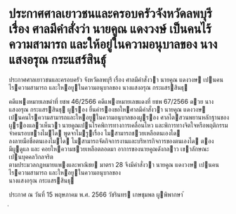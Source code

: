 
# ประกาศศาลเยาวชนและครอบครัวจังหวัดลพบุรี เรื่อง ศาลมีคำสั่งว่า นายคูณ แดงวงษ์ เป็นคนไร้ความสามารถ และให้อยู่ในความอนุบาลของ นางแสงอรุณ กระแสร์สินธุ์
      
      

      
      

ประกาศศาลเยาวชนและครอบครัว 
จังหวัดลพบุรี 
เรื่อง   ศาลมีคําสั่งวา  นายคูณ  แดงวงษ  เปนคนไรความสามารถ 
และใหอยูในความอนุบาลของ  นางแสงอรุณ  กระแสรสินธุ 
 
 
คดีแพงหมายเลขดําที่  ยชพ 46/2566 
คดีแพงหมายเลขแดงที่  ยชพ 67/2566 
ดวย  นางแสงอรุณ  กระแสรสินธุ  ผูรอง  ยื่นคํารองขอใหศาลมีคําสั่งวา  นายคูณ  แดงวงษ   
เปนคนไรความสามารถและใหอยูในความอนุบาลของผูรอง 
ศาลไตสวนพยานหลักฐานของผูรองแลวเห็นวา  นายคูณเปนโรคพิการทางการเคลื่อนไหว 
และพิการทางจิตใจหรือพฤติกรรม  จําคนรอบขางไมได  พูดจาไมรูเรื่อง  ไมสามารถชวยเหลือตนเองได   
ลงลายมือชื่อตนเองไมได  ไมสามารถจัดกิจการงานและบริหารกิจการของตนเองได  ตองมีผูดูแล 
และ คอยใหความชวยเหลือตลอดมา  อาการของนายคูณดังกลาว  เขาลักษณะเปนบุคคลวิกลจริต   
ตามประมวลกฎหมายแพงและพาณิชย  มาตรา  28 
จึงมีคําสั่งวา  นายคูณ  แดงวงษ  เปนคนไรความสามารถ  และใหอยูในความอนุบาลของ   
นางแสงอรุณ  กระแสรสินธุ 
 
ประกาศ  ณ  วันที่  15  พฤษภาคม  พ.ศ.  2566 
วัชรินทร  เกษชุมพล 
ผูพิพากษา 
้
 
่
 